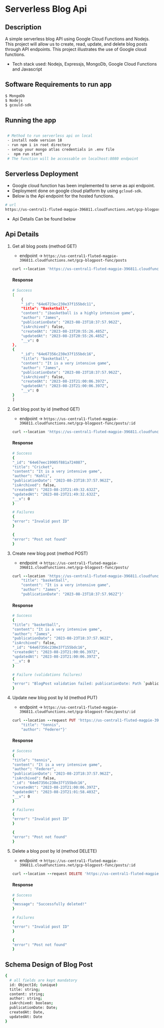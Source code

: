 # Serverless Blog Api


## Description

A simple serverless blog API using Google Cloud Functions and Nodejs. This project will allow us to create, read, update, and delete blog posts through API
endpoints. This project illustrates the use of Google cloud functions.
- Tech stack used: Nodejs, Expressjs, MongoDb, Google Cloud Functions and Javascript

## Software Requirements to run app

```bash
$ MongoDb
$ Nodejs
$ gcould-sdk

```

## Running the app

```bash

 # Method to run serverless api on local
 - install node version 18
 - run npm i in root directory
 - setup your mongo atlas credentials in .env file
 -  npm run start
 # The function will be accessable on localhost:8080 endpoint
```

## Serverless Deployment
- Google cloud function has been implemented to serve as api endpoint.
- Deployment done on google cloud platform by using `gcloud-sdk`.
- Below is the Api endpoint for the hosted functions.
```bash
# url
https://us-central1-fluted-magpie-396811.cloudfunctions.net/gcp-blogpost-func/posts
``` 
- Api Details Can be found below

## Api Details

1.  Get all blog posts (method GET)
    - endpoint -> `https://us-central1-fluted-magpie-396811.cloudfunctions.net/gcp-blogpost-func/posts`
    ```ruby
    curl --location 'https://us-central1-fluted-magpie-396811.cloudfunctions.net/gcp-blogpost-func/posts'
    ``` 
    #### Response
    ```bash
    # Success
    [
        {
        "_id": "64e6723ec230e37f155bdc11",
        "title": "Basketball",
        "content": "ibasketball is a highly intensive game",
        "author": "James",
        "publicationDate": "2023-08-23T18:37:57.962Z",
        "isArchived": false,
        "createdAt": "2023-08-23T20:55:26.485Z",
        "updatedAt": "2023-08-23T20:55:26.485Z",
        "__v": 0
    },
    {
        "_id": "64e67356c230e37f155bdc16",
        "title": "basketball",
        "content": "It is a very intensive game",
        "author": "James",
        "publicationDate": "2023-08-23T18:37:57.962Z",
        "isArchived": false,
        "createdAt": "2023-08-23T21:00:06.397Z",
        "updatedAt": "2023-08-23T21:00:06.397Z",
        "__v": 0
    }
    ]
    ```

2.  Get blog post by id (method GET)
    - endpoint -> `https://us-central1-fluted-magpie-396811.cloudfunctions.net/gcp-blogpost-func/posts/:id`
    ```ruby
    curl --location 'https://us-central1-fluted-magpie-396811.cloudfunctions.net/gcp-blogpost-func/posts/64e66c065e2a21f9211da3f9'
    ``` 
    #### Response
    ```bash
    # Success
    {
    "_id": "64e67eec19905f881a724087",
    "title": "Cricket",
    "content": "It is a very intensive game",
    "author": "Kohli",
    "publicationDate": "2023-08-23T18:37:57.962Z",
    "isArchived": false,
    "createdAt": "2023-08-23T21:49:32.632Z",
    "updatedAt": "2023-08-23T21:49:32.632Z",
    "__v": 0
    }

    # Failures
    {
    "error": "Invalid post ID"
    }

    {
    "error": "Post not found"
    }
    ```
3.  Create new blog post (method POST)
    - endpoint -> `https://us-central1-fluted-magpie-396811.cloudfunctions.net/gcp-blogpost-func/posts/`
    ```ruby
    curl --location 'https://us-central1-fluted-magpie-396811.cloudfunctions.net/gcp-blogpost-func/posts/' \--header 'Content-Type: application/json' \--data '{
        "title": "basketball",
        "content": "It is a very intensive game",
        "author": "James",
        "publicationDate": "2023-08-23T18:37:57.962Z"}'
    ``` 
    #### Response
    ```bash
    # Success
    {
    "title": "basketball",
    "content": "It is a very intensive game",
    "author": "James",
    "publicationDate": "2023-08-23T18:37:57.962Z",
    "isArchived": false,
    "_id": "64e67356c230e37f155bdc16",
    "createdAt": "2023-08-23T21:00:06.397Z",
    "updatedAt": "2023-08-23T21:00:06.397Z",
    "__v": 0 
    }
    
    # Failure (validations failures)
    {
    "error": "BlogPost validation failed: publicationDate: Path `publicationDate` is required., title: Path `title` is required."
    }
    ```
4.  Update new blog post by Id (method PUT)
    - endpoint -> `https://us-central1-fluted-magpie-396811.cloudfunctions.net/gcp-blogpost-func/posts/:id`
    ```ruby
    curl --location --request PUT 'https://us-central1-fluted-magpie-396811.cloudfunctions.net/gcp-blogpost-func/posts/64e67356c230e37f155bdc16' \--header 'Content-Type: application/json' \--data '{
        "title": "tennis",
        "author": "Federer"}'
    ``` 
    #### Response
    ```bash
    # Success
    {
    "title": "tennis",
    "content": "It is a very intensive game",
    "author": "Federer",
    "publicationDate": "2023-08-23T18:37:57.962Z",
    "isArchived": false,
    "_id": "64e67356c230e37f155bdc16",
    "createdAt": "2023-08-23T21:00:06.397Z",
    "updatedAt": "2023-08-23T21:01:58.403Z",
    "__v": 0
    }

    # Failures
    {
    "error": "Invalid post ID"
    }

    {
    "error": "Post not found"
    }
    ```

5.  Delete a blog post by Id (method DELETE)
    - endpoint -> `https://us-central1-fluted-magpie-396811.cloudfunctions.net/gcp-blogpost-func/posts/:id`
    ```ruby
    curl --location --request DELETE 'https://us-central1-fluted-magpie-396811.cloudfunctions.net/gcp-blogpost-func/posts/64e67eec19905f881a724087'
    ```
    #### Response
    ```bash
    # Success
    {
    "message": "Successfully deleted!"
    }

    # Failures
    {
    "error": "Invalid post ID"
    }

    {
    "error": "Post not found"
    }
    ```

## Schema Design of Blog Post

```bash
{
  # all fields are kept mandatory 
  id: ObjectId; (unique) 
  title: string;
  content: string;
  author: string;
  isArchived: boolean;
  publicationDate: Date;
  createdAt: Date,
  updatedAt: Date
}
```



